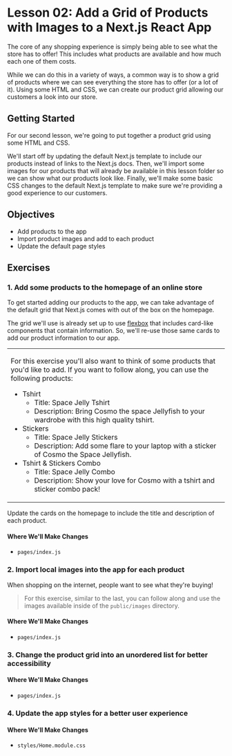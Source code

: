 # Lesson 02: Add a Grid of Products with Images to a Next.js React App

The core of any shopping experience is simply being able to see what the store has to offer! This includes what products are available and how much each one of them costs.

While we can do this in a variety of ways, a common way is to show a grid of products where we can see everything the store has to offer (or a lot of it). Using some HTML and CSS, we can create our product grid allowing our customers a look into our store.

## Getting Started

For our second lesson, we're going to put together a product grid using some HTML and CSS.

We'll start off by updating the default Next.js template to include our products instead of links to the Next.js docs. Then, we'll import some images for our products that will already be available in this lesson folder so we can show what our products look like. Finally, we'll make some basic CSS changes to the default Next.js template to make sure we're providing a good experience to our customers.

## Objectives
* Add products to the app
* Import product images and add to each product
* Update the default page styles

## Exercises

### 1. Add some products to the homepage of an online store

To get started adding our products to the app, we can take advantage of the default grid that Next.js comes with out of the box on the homepage.

The grid we'll use is already set up to use [flexbox](https://developer.mozilla.org/en-US/docs/Learn/CSS/CSS_layout/Flexbox) that includes card-like components that contain information. So, we'll re-use those same cards to add our product information to our app.


<table>
  <tr>
    <td>
      <p>
        For this exercise you'll also want to think of some products that you'd like to add. If you want to follow along, you can use the following products:
      </p>
      <ul>
        <li>
          Tshirt
          <ul>
            <li>Title: Space Jelly Tshirt</li>
            <li>Description: Bring Cosmo the space Jellyfish to your wardrobe with this high quality tshirt.</li>
          </ul>
        </li>
        <li>
          Stickers
          <ul>
            <li>Title: Space Jelly Stickers</li>
            <li>Description: Add some flare to your laptop with a sticker of Cosmo the Space Jellyfish.</li>
          </ul>
        </li>
        <li>
          Tshirt & Stickers Combo
          <ul>
            <li>Title: Space Jelly Combo</li>
            <li>Description: Show your love for Cosmo with a tshirt and sticker combo pack!</li>
          </ul>
        </li>
      </ul>
    </td>
  </tr>
</table>

Update the cards on the homepage to include the title and description of each product.

#### Where We'll Make Changes
* `pages/index.js`

### 2. Import local images into the app for each product

When shopping on the internet, people want to see what they're buying!

> For this exercise, similar to the last, you can follow along and use the images available inside of the `public/images` directory.

#### Where We'll Make Changes
* `pages/index.js`

### 3. Change the product grid into an unordered list for better accessibility

#### Where We'll Make Changes
* `pages/index.js`

### 4. Update the app styles for a better user experience

#### Where We'll Make Changes
* `styles/Home.module.css`
